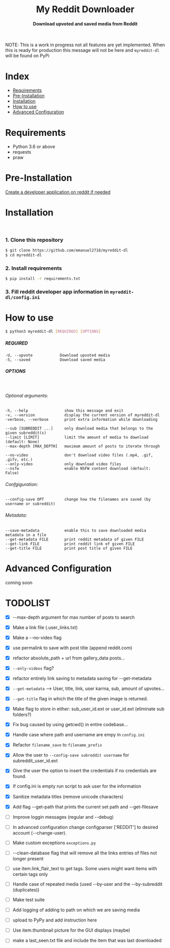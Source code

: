 <div align="center">
<h1>My Reddit Downloader</h1>
<h4>Download upvoted and saved media from Reddit</h4>
</div>

&nbsp; 

NOTE: This is a work in progress not all features are yet implemented. When this is ready for production this message will not be here and `myreddit-dl` will be found on PyPi

# Index

* [Requirements](#requirments)
* [Pre-Installation](#pre-installation)
* [Installation](#installation)
* [How to use](#how-to-use)
* [Advanced Configuration](#advanced-configuration)


# Requirements

- Python 3.6 or above
- requests
- praw

# Pre-Installation

[Create a developer application on reddit if needed](https://github.com/emanuel2718/myreddit-dl/blob/master/PRE_INSTALL.md)



# Installation

&nbsp; 

### 1. Clone this repository
```sh
$ git clone https://github.com/emanuel2718/myreddit-dl
$ cd myreddit-dl
```

### 2. Install requirements
```sh
$ pip install -r requirements.txt
```

### 3. Fill reddit developer app information in `myreddit-dl/config.ini`


# How to use
```sh
$ python3 myreddit-dl [REQUIRED] [OPTIONS]
```

##### REQUIRED

    -U, --upvote            Download upvoted media
    -S, --saved             Download saved media


##### OPTIONS

&nbsp; 

###### Optional arguments:
    -h, --help                show this message and exit
    -v, --version             display the current version of myreddit-dl
    -verbose, --verbose       print extra information while downloading

    --sub [SUBREDDIT ...]     only download media that belongs to the given subreddit(s)
    --limit [LIMIT]           limit the amount of media to download (default: None)
    --max-depth [MAX_DEPTH]   maximum amount of posts to iterate through

    --no-video                don't download video files (.mp4, .gif, .gifv, etc.)
    --only-video              only download video files
    --nsfw                    enable NSFW content download (default: False)
    
###### Confgiguration:
    --config-save OPT         change how the filenames are saved (by username or subreddit)

###### Metadata:
    --save-metadata           enable this to save downloaded media metadata in a file
    --get-metadata FILE       print reddit metadata of given FILE
    --get-link FILE           print reddit link of given FILE
    --get-title FILE          print post title of given FILE

# Advanced Configuration

coming soon

# TODOLIST
- [x] --max-depth argument for max number of posts to search
- [x] Make a link file (.user_links.txt)
- [x] Make a --no-video flag
- [x] use permalink to save with post title (append reddit.com)
- [x] refactor absolute_path + url from gallery_data posts...
- [x] `--only-videos` flag?
- [x] refactor entirely link saving to metadata saving for --get-metadata
- [x] `--get-metadata` --> User, title, link, user karma, sub, amount of upvotes...
- [x] `--get-title` flag in which the title of the given image is returned.
- [x] Make flag to store in either: sub_user_id.ext or user_id.ext (eliminate sub folders?)
- [x] Fix bug caused by using getcwd() in entire codebase...
- [x] Handle case where path and username are empy in `config.ini`
- [x] Refactor `filename_save` to `filename_prefix`
- [x] Allow the user to `--config-save subreddit username` for subreddit_user_id.ext
- [x] Give the user the option to insert the credentials if no credentials are found.
- [x] If config.ini is empty run script to ask user for the information
- [x] Sanitize metadata titles (remove unicode characters)
- [x] Add flag --get-path that prints the current set path and --get-filesave
- [ ] Improve loggin messages (regular and --debug)
- [ ] In advanced configuration change configparser ['REDDIT'] to desired account (--change-user).
- [ ] Make custom exceptions `exceptions.py`
- [ ] --clean-database flag that will remove all the links entries of files not longer present
- [ ] use item.link_flair_text to get tags. Some users might want items with certain tags only
- [ ] Handle case of repeated media (used --by-user and the --by-subreddit (duplicates))
- [ ] Make test suite
- [ ] Add logging of adding to path on which we are saving media
- [ ] upload to PyPy and add instruction here
- [ ] Use item.thumbnail picture for the GUI displays (maybe)
- [ ] make a last_seen.txt file and include the item that was last downloaded

